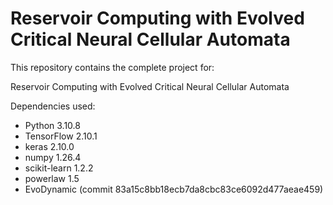 # Reservoir Computing with Evolved Critical Neural Cellular Automata
This repository contains the complete project for:

Reservoir Computing with Evolved Critical Neural Cellular Automata

Dependencies used:
* Python 3.10.8
* TensorFlow 2.10.1
* keras 2.10.0
* numpy 1.26.4
* scikit-learn 1.2.2
* powerlaw 1.5
* EvoDynamic (commit 83a15c8bb18ecb7da8cbc83ce6092d477aeae459)


